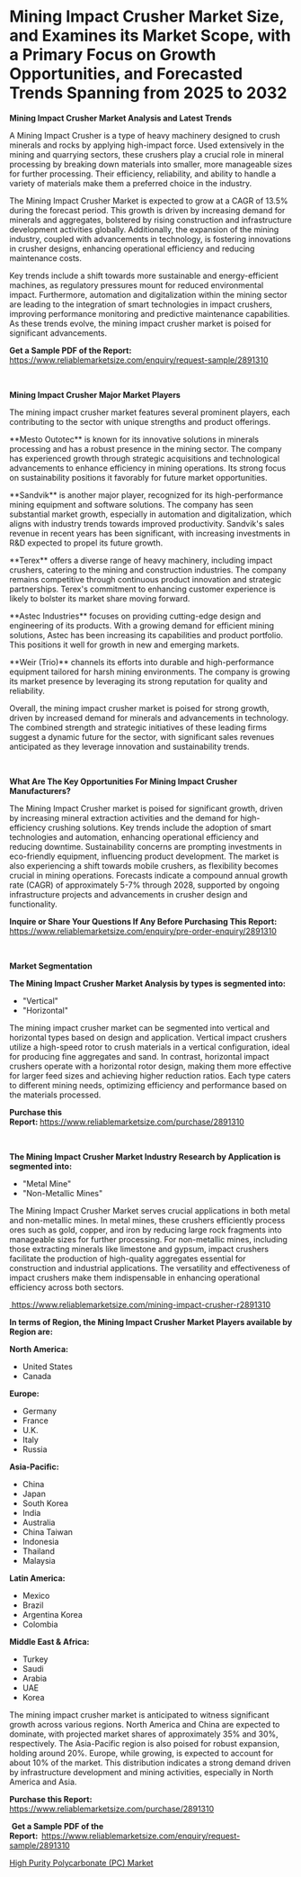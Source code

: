 <p><h1>Mining Impact Crusher Market Size, and Examines its Market Scope, with a Primary Focus on Growth Opportunities, and Forecasted Trends Spanning from 2025 to 2032</h1></p><p><strong>Mining Impact Crusher Market Analysis and Latest Trends</strong></p>
<p><p>A Mining Impact Crusher is a type of heavy machinery designed to crush minerals and rocks by applying high-impact force. Used extensively in the mining and quarrying sectors, these crushers play a crucial role in mineral processing by breaking down materials into smaller, more manageable sizes for further processing. Their efficiency, reliability, and ability to handle a variety of materials make them a preferred choice in the industry.</p><p>The Mining Impact Crusher Market is expected to grow at a CAGR of 13.5% during the forecast period. This growth is driven by increasing demand for minerals and aggregates, bolstered by rising construction and infrastructure development activities globally. Additionally, the expansion of the mining industry, coupled with advancements in technology, is fostering innovations in crusher designs, enhancing operational efficiency and reducing maintenance costs. </p><p>Key trends include a shift towards more sustainable and energy-efficient machines, as regulatory pressures mount for reduced environmental impact. Furthermore, automation and digitalization within the mining sector are leading to the integration of smart technologies in impact crushers, improving performance monitoring and predictive maintenance capabilities. As these trends evolve, the mining impact crusher market is poised for significant advancements.</p></p>
<p><strong>Get a Sample PDF of the Report:&nbsp;</strong> <a href="https://www.reliablemarketsize.com/enquiry/request-sample/2891310?utm_campaign=2804&utm_medium=2&utm_source=Github&utm_content=ia&utm_term=14032025&utm_id=mining-impact-crusher">https://www.reliablemarketsize.com/enquiry/request-sample/2891310</a></p>
<p>&nbsp;</p>
<p><strong>Mining Impact Crusher Major Market Players</strong></p>
<p><p>The mining impact crusher market features several prominent players, each contributing to the sector with unique strengths and product offerings.</p><p>**Mesto Outotec** is known for its innovative solutions in minerals processing and has a robust presence in the mining sector. The company has experienced growth through strategic acquisitions and technological advancements to enhance efficiency in mining operations. Its strong focus on sustainability positions it favorably for future market opportunities.</p><p>**Sandvik** is another major player, recognized for its high-performance mining equipment and software solutions. The company has seen substantial market growth, especially in automation and digitalization, which aligns with industry trends towards improved productivity. Sandvik's sales revenue in recent years has been significant, with increasing investments in R&D expected to propel its future growth.</p><p>**Terex** offers a diverse range of heavy machinery, including impact crushers, catering to the mining and construction industries. The company remains competitive through continuous product innovation and strategic partnerships. Terex's commitment to enhancing customer experience is likely to bolster its market share moving forward.</p><p>**Astec Industries** focuses on providing cutting-edge design and engineering of its products. With a growing demand for efficient mining solutions, Astec has been increasing its capabilities and product portfolio. This positions it well for growth in new and emerging markets.</p><p>**Weir (Trio)** channels its efforts into durable and high-performance equipment tailored for harsh mining environments. The company is growing its market presence by leveraging its strong reputation for quality and reliability.</p><p>Overall, the mining impact crusher market is poised for strong growth, driven by increased demand for minerals and advancements in technology. The combined strength and strategic initiatives of these leading firms suggest a dynamic future for the sector, with significant sales revenues anticipated as they leverage innovation and sustainability trends.</p></p>
<p>&nbsp;</p>
<p><strong>What Are The Key Opportunities For Mining Impact Crusher Manufacturers?</strong></p>
<p><p>The Mining Impact Crusher market is poised for significant growth, driven by increasing mineral extraction activities and the demand for high-efficiency crushing solutions. Key trends include the adoption of smart technologies and automation, enhancing operational efficiency and reducing downtime. Sustainability concerns are prompting investments in eco-friendly equipment, influencing product development. The market is also experiencing a shift towards mobile crushers, as flexibility becomes crucial in mining operations. Forecasts indicate a compound annual growth rate (CAGR) of approximately 5-7% through 2028, supported by ongoing infrastructure projects and advancements in crusher design and functionality.</p></p>
<p><strong>Inquire or Share Your Questions If Any Before Purchasing This Report:</strong> <a href="https://www.reliablemarketsize.com/enquiry/pre-order-enquiry/2891310?utm_campaign=2804&utm_medium=2&utm_source=Github&utm_content=ia&utm_term=14032025&utm_id=mining-impact-crusher">https://www.reliablemarketsize.com/enquiry/pre-order-enquiry/2891310</a></p>
<p>&nbsp;</p>
<p><strong>Market Segmentation</strong></p>
<p><strong>The Mining Impact Crusher Market Analysis by types is segmented into:</strong></p>
<p><ul><li>"Vertical"</li><li>"Horizontal"</li></ul></p>
<p><p>The mining impact crusher market can be segmented into vertical and horizontal types based on design and application. Vertical impact crushers utilize a high-speed rotor to crush materials in a vertical configuration, ideal for producing fine aggregates and sand. In contrast, horizontal impact crushers operate with a horizontal rotor design, making them more effective for larger feed sizes and achieving higher reduction ratios. Each type caters to different mining needs, optimizing efficiency and performance based on the materials processed.</p></p>
<p><strong>Purchase this Report:&nbsp;</strong><a href="https://www.reliablemarketsize.com/purchase/2891310?utm_campaign=2804&utm_medium=2&utm_source=Github&utm_content=ia&utm_term=14032025&utm_id=mining-impact-crusher">https://www.reliablemarketsize.com/purchase/2891310</a></p>
<p>&nbsp;</p>
<p><strong>The Mining Impact Crusher Market Industry Research by Application is segmented into:</strong></p>
<p><ul><li>"Metal Mine"</li><li>"Non-Metallic Mines"</li></ul></p>
<p><p>The Mining Impact Crusher Market serves crucial applications in both metal and non-metallic mines. In metal mines, these crushers efficiently process ores such as gold, copper, and iron by reducing large rock fragments into manageable sizes for further processing. For non-metallic mines, including those extracting minerals like limestone and gypsum, impact crushers facilitate the production of high-quality aggregates essential for construction and industrial applications. The versatility and effectiveness of impact crushers make them indispensable in enhancing operational efficiency across both sectors.</p></p>
<p><a href="https://www.reliablemarketsize.com/mining-impact-crusher-r2891310?utm_campaign=2804&utm_medium=2&utm_source=Github&utm_content=ia&utm_term=14032025&utm_id=mining-impact-crusher">&nbsp;https://www.reliablemarketsize.com/mining-impact-crusher-r2891310</a></p>
<p><strong>In terms of Region, the Mining Impact Crusher Market Players available by Region are:</strong></p>
<p>
    <p> <strong> North America: </strong>
        <ul>
            <li>United States</li>
            <li>Canada</li>
        </ul>
        </p> 
    <p> <strong> Europe: </strong>
        <ul>
            <li>Germany</li>
            <li>France</li>
            <li>U.K.</li>
            <li>Italy</li>
            <li>Russia</li>
        </ul>
        </p> 
    <p> <strong> Asia-Pacific: </strong>
        <ul>
            <li>China</li>
            <li>Japan</li>
            <li>South Korea</li>
            <li>India</li>
            <li>Australia</li>
            <li>China Taiwan</li>
            <li>Indonesia</li>
            <li>Thailand</li>
            <li>Malaysia</li>
        </ul>
        </p> 
    <p> <strong> Latin America: </strong>
        <ul>
            <li>Mexico</li>
            <li>Brazil</li>
            <li>Argentina Korea</li>
            <li>Colombia</li>
        </ul>
        </p> 
    <p> <strong> Middle East & Africa: </strong>
        <ul>
            <li>Turkey</li>
            <li>Saudi</li>
            <li>Arabia</li>
            <li>UAE</li>
            <li>Korea</li>
        </ul>
    </p>
    </p>
<p><p>The mining impact crusher market is anticipated to witness significant growth across various regions. North America and China are expected to dominate, with projected market shares of approximately 35% and 30%, respectively. The Asia-Pacific region is also poised for robust expansion, holding around 20%. Europe, while growing, is expected to account for about 10% of the market. This distribution indicates a strong demand driven by infrastructure development and mining activities, especially in North America and Asia.</p></p>
<p><strong>Purchase this Report: </strong><a href="https://www.reliablemarketsize.com/purchase/2891310?utm_campaign=2804&utm_medium=2&utm_source=Github&utm_content=ia&utm_term=14032025&utm_id=mining-impact-crusher">https://www.reliablemarketsize.com/purchase/2891310</a></p>
<p>&nbsp;<strong>Get a Sample PDF of the Report:&nbsp;&nbsp;</strong><a href="https://www.reliablemarketsize.com/enquiry/request-sample/2891310?utm_campaign=2804&utm_medium=2&utm_source=Github&utm_content=ia&utm_term=14032025&utm_id=mining-impact-crusher">https://www.reliablemarketsize.com/enquiry/request-sample/2891310</a></p>
<p><strong></strong></p>
<p><p><a href="https://github.com/iroldilom/Market-Research-Report-List-1/blob/main/high-purity-polycarbonate-pc-market.md?utm_campaign=2804&utm_medium=2&utm_source=Github&utm_content=ia&utm_term=14032025&utm_id=mining-impact-crusher">High Purity Polycarbonate (PC) Market</a></p></p>